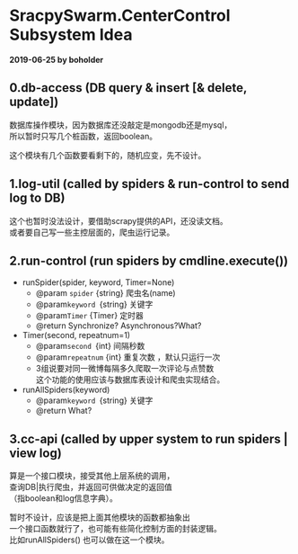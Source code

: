 # SracpySwarm.CenterControl Subsystem Idea

**2019-06-25 by boholder**

## 0.db-access  (DB query & insert [& delete, update])

数据库操作模块，因为数据库还没敲定是mongodb还是mysql，  
所以暂时只写几个桩函数，返回boolean。

这个模块有几个函数要看剩下的，随机应变，先不设计。

## 1.log-util (called by spiders & run-control to send log to DB)

这个也暂时没法设计，要借助scrapy提供的API，还没读文档。  
或者要自己写一些主控层面的，爬虫运行记录。

## 2.run-control (run spiders by cmdline.execute())

* runSpider(spider, keyword, Timer=None)
	* @param `spider`  \{string\} 爬虫名(name)
	* @param`keyword `\{string\} 关键字 
	* @param`Timer`  \{Timer\} 定时器
	* @return Synchronize? Asynchronous?What?
* Timer(second, repeatnum=1)
	* @param`second `\{int\} 间隔秒数
	* @param`repeatnum` \{int\} 重复次数 ，默认只运行一次
	* 3组说要对同一微博每隔多久爬取一次评论与点赞数  
	这个功能的使用应该与数据库表设计和爬虫实现结合。
* runAllSpiders(keyword)
	* @param`keyword `\{string\} 关键字 
	* @return What?
## 3.cc-api (called by upper system to run spiders | view log)

算是一个接口模块，接受其他上层系统的调用，  
查询DB|执行爬虫，并返回可供做决定的返回值  
（指boolean和log信息字典）。

暂时不设计，应该是把上面其他模块的函数都抽象出  
一个接口函数就行了，也可能有些简化控制方面的封装逻辑。  
比如runAllSpiders() 也可以做在这一个模块。